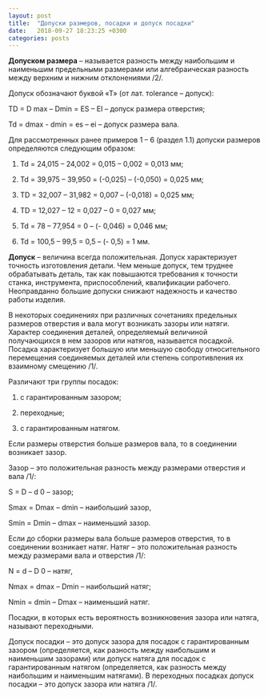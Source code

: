 ```yaml
---
layout: post
title:  "Допуски размеров, посадки и допуск посадки"
date:   2018-09-27 18:23:25 +0300
categories: posts
---
```

**Допуском размера** – называется разность между наибольшим и наименьшим предельными размерами или алгебраическая разность между верхним и нижним отклонениями /2/.

Допуск обозначают буквой «Т» (от лат. тolerance – допуск):

TD = D max – Dmin = ES – EI –         допуск размера отверстия;

Td = dmax  - dmin = es – ei – допуск размера вала.

Для рассмотренных ранее примеров 1 – 6 (раздел 1.1) допуски размеров определяются следующим образом:

1) Td = 24,015 – 24,002 = 0,015 – 0,002 = 0,013 мм;

2) Td = 39,975 – 39,950 = (-0,025) – (-0,050) = 0,025 мм;

3) TD = 32,007 – 31,982 = 0,007 – (-0,018) = 0,025 мм;

4) TD = 12,027 – 12 = 0,027 – 0 = 0,027 мм;

5) Td = 78 – 77,954 = 0 – (- 0,046) = 0,046 мм;

6) Td = 100,5 – 99,5 = 0,5 – (- 0,5) = 1 мм.

**Допуск** – величина всегда положительная. Допуск характеризует точность изготовления детали. Чем меньше допуск, тем труднее обрабатывать деталь, так как повышаются требования к точности станка, инструмента, приспособлений, квалификации рабочего. Неоправданно большие допуски снижают надежность и качество работы изделия.

В некоторых соединениях при различных сочетаниях предельных размеров отверстия и вала могут возникать зазоры или натяги. Характер соединения деталей, определяемый величиной получающихся в нем зазоров или натягов, называется посадкой. Посадка характеризует большую или меньшую свободу относительного перемещения соединяемых деталей или степень сопротивления их взаимному смещению /1/.

Различают три группы посадок:

1) с гарантированным зазором;

2) переходные;

3) с гарантированным натягом.

Если размеры отверстия больше размеров вала, то в соединении возникает зазор.

Зазор – это положительная разность между размерами отверстия и вала /1/:

S = D – d 0 – зазор;

Smax = Dmax – dmin – наибольший зазор,

Smin = Dmin – dmax – наименьший зазор.

Если до сборки размеры вала больше размеров отверстия, то в соединении возникает натяг. Натяг – это положительная разность между размерами вала и отверстия /1/:

N = d – D 0 –   натяг,

Nmax = dmax – Dmin – наибольший натяг;

Nmin = dmin – Dmax –  наименьший натяг.

Посадки, в которых есть вероятность возникновения зазора или натяга, называют переходными.

Допуск посадки – это допуск зазора для посадок с гарантированным зазором (определяется, как разность между наибольшим и наименьшим зазорами) или допуск натяга для посадок с гарантированным натягом (определяется, как разность между наибольшим и наименьшим натягами). В переходных посадках допуск посадки – это допуск зазора или натяга /1/.